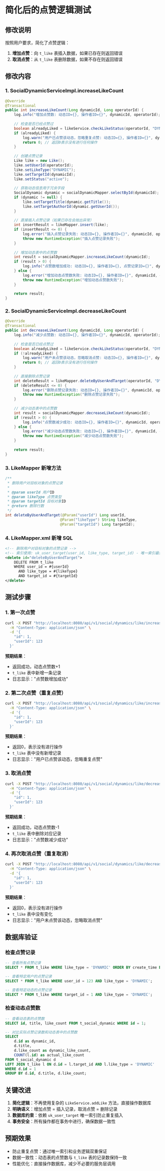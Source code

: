 # 简化后的点赞逻辑测试

## 修改说明

按照用户要求，简化了点赞逻辑：

1. **增加点赞**：向 `t_like` 表插入数据，如果已存在则返回错误
2. **取消点赞**：从 `t_like` 表删除数据，如果不存在则返回错误

## 修改内容

### 1. SocialDynamicServiceImpl.increaseLikeCount

```java
@Override
@Transactional
public int increaseLikeCount(Long dynamicId, Long operatorId) {
    log.info("增加点赞数: 动态ID={}, 操作者ID={}", dynamicId, operatorId);
    
    // 检查是否已经点赞过
    boolean alreadyLiked = likeService.checkLikeStatus(operatorId, "DYNAMIC", dynamicId);
    if (alreadyLiked) {
        log.warn("用户已点赞该动态，忽略重复点赞: 动态ID={}, 操作者ID={}", dynamicId, operatorId);
        return 0; // 返回0表示没有进行任何操作
    }
    
    // 创建点赞记录
    Like like = new Like();
    like.setUserId(operatorId);
    like.setLikeType("DYNAMIC");
    like.setTargetId(dynamicId);
    like.setStatus("active");
    
    // 获取动态信息用于冗余字段
    SocialDynamic dynamic = socialDynamicMapper.selectById(dynamicId);
    if (dynamic != null) {
        like.setTargetTitle(dynamic.getTitle());
        like.setTargetAuthorId(dynamic.getUserId());
    }
    
    // 直接插入点赞记录（如果已存在会抛出异常）
    int insertResult = likeMapper.insert(like);
    if (insertResult <= 0) {
        log.error("插入点赞记录失败: 动态ID={}, 操作者ID={}", dynamicId, operatorId);
        throw new RuntimeException("插入点赞记录失败");
    }
    
    // 增加动态表中的点赞数
    int result = socialDynamicMapper.increaseLikeCount(dynamicId);
    if (result > 0) {
        log.info("点赞数增加成功: 动态ID={}, 操作者ID={}, 点赞记录ID={}", dynamicId, operatorId, like.getId());
    } else {
        log.error("增加动态点赞数失败: 动态ID={}, 操作者ID={}", dynamicId, operatorId);
        throw new RuntimeException("增加动态点赞数失败");
    }
    
    return result;
}
```

### 2. SocialDynamicServiceImpl.decreaseLikeCount

```java
@Override
@Transactional
public int decreaseLikeCount(Long dynamicId, Long operatorId) {
    log.info("减少点赞数: 动态ID={}, 操作者ID={}", dynamicId, operatorId);
    
    // 检查是否已经点赞过
    boolean alreadyLiked = likeService.checkLikeStatus(operatorId, "DYNAMIC", dynamicId);
    if (!alreadyLiked) {
        log.warn("用户未点赞该动态，忽略取消点赞: 动态ID={}, 操作者ID={}", dynamicId, operatorId);
        return 0; // 返回0表示没有进行任何操作
    }
    
    // 直接删除点赞记录
    int deleteResult = likeMapper.deleteByUserAndTarget(operatorId, "DYNAMIC", dynamicId);
    if (deleteResult <= 0) {
        log.error("删除点赞记录失败: 动态ID={}, 操作者ID={}", dynamicId, operatorId);
        throw new RuntimeException("删除点赞记录失败");
    }
    
    // 减少动态表中的点赞数
    int result = socialDynamicMapper.decreaseLikeCount(dynamicId);
    if (result > 0) {
        log.info("点赞数减少成功: 动态ID={}, 操作者ID={}", dynamicId, operatorId);
    } else {
        log.error("减少动态点赞数失败: 动态ID={}, 操作者ID={}", dynamicId, operatorId);
        throw new RuntimeException("减少动态点赞数失败");
    }
    
    return result;
}
```

### 3. LikeMapper 新增方法

```java
/**
 * 删除用户对目标对象的点赞记录
 * 
 * @param userId 用户ID
 * @param likeType 点赞类型
 * @param targetId 目标对象ID
 * @return 删除行数
 */
int deleteByUserAndTarget(@Param("userId") Long userId,
                         @Param("likeType") String likeType,
                         @Param("targetId") Long targetId);
```

### 4. LikeMapper.xml 新增 SQL

```xml
<!-- 删除用户对目标对象的点赞记录 -->
<!-- 索引使用: uk_user_target(user_id, like_type, target_id) - 唯一索引最优性能 -->
<delete id="deleteByUserAndTarget">
    DELETE FROM t_like
    WHERE user_id = #{userId}
      AND like_type = #{likeType}
      AND target_id = #{targetId}
</delete>
```

## 测试步骤

### 1. 第一次点赞

```bash
curl -X POST "http://localhost:8080/api/v1/social/dynamics/like/increase" \
  -H "Content-Type: application/json" \
  -d '{
    "id": 1,
    "userId": 123
  }'
```

**预期结果**：
- 返回成功，动态点赞数+1
- `t_like` 表中新增一条记录
- 日志显示："点赞数增加成功"

### 2. 第二次点赞（重复点赞）

```bash
curl -X POST "http://localhost:8080/api/v1/social/dynamics/like/increase" \
  -H "Content-Type: application/json" \
  -d '{
    "id": 1,
    "userId": 123
  }'
```

**预期结果**：
- 返回0，表示没有进行操作
- `t_like` 表中没有新增记录
- 日志显示："用户已点赞该动态，忽略重复点赞"

### 3. 取消点赞

```bash
curl -X POST "http://localhost:8080/api/v1/social/dynamics/like/decrease" \
  -H "Content-Type: application/json" \
  -d '{
    "id": 1,
    "userId": 123
  }'
```

**预期结果**：
- 返回成功，动态点赞数-1
- `t_like` 表中删除对应记录
- 日志显示："点赞数减少成功"

### 4. 再次取消点赞（重复取消）

```bash
curl -X POST "http://localhost:8080/api/v1/social/dynamics/like/decrease" \
  -H "Content-Type: application/json" \
  -d '{
    "id": 1,
    "userId": 123
  }'
```

**预期结果**：
- 返回0，表示没有进行操作
- `t_like` 表中没有变化
- 日志显示："用户未点赞该动态，忽略取消点赞"

## 数据库验证

### 检查点赞记录

```sql
-- 查看所有点赞记录
SELECT * FROM t_like WHERE like_type = 'DYNAMIC' ORDER BY create_time DESC;

-- 查看特定用户的点赞记录
SELECT * FROM t_like WHERE user_id = 123 AND like_type = 'DYNAMIC';

-- 查看特定动态的点赞记录
SELECT * FROM t_like WHERE target_id = 1 AND like_type = 'DYNAMIC';
```

### 检查动态点赞数

```sql
-- 查看动态表的点赞数
SELECT id, title, like_count FROM t_social_dynamic WHERE id = 1;

-- 对比实际点赞记录数和动态表中的点赞数
SELECT 
    d.id as dynamic_id,
    d.title,
    d.like_count as dynamic_like_count,
    COUNT(l.id) as actual_like_count
FROM t_social_dynamic d
LEFT JOIN t_like l ON d.id = l.target_id AND l.like_type = 'DYNAMIC'
WHERE d.id = 1
GROUP BY d.id, d.title, d.like_count;
```

## 关键改进

1. **简化逻辑**：不再使用复杂的 `LikeService.addLike` 方法，直接操作数据库
2. **明确语义**：增加点赞 = 插入记录，取消点赞 = 删除记录
3. **数据库约束**：依赖 `uk_user_target` 唯一索引防止重复插入
4. **事务安全**：所有操作都在事务中进行，确保数据一致性

## 预期效果

- 防止重复点赞：通过唯一索引和业务逻辑双重保证
- 数据一致性：动态表的点赞数与 `t_like` 表的记录数保持一致
- 性能优化：直接操作数据库，减少不必要的服务层调用
